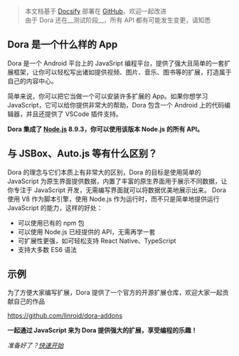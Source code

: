 > 本文档基于 [Docsify](https://docsify.js.org) 部署在 [GitHub](https://github.com/linroid/dora-docs)，欢迎一起改进  
> 由于 Dora 还在__测试阶段__，所有 API 都有可能发生变更，请知悉

## Dora 是一个什么样的 App

Dora 是一个 Android 平台上的 JavaSript 编程平台，提供了强大且简单的一套扩展框架，让你可以轻松写出诸如提供视频、图片、音乐、图书等的扩展，打造属于自己的内容中心。

简单来说，你可以把它当做一个可以安装许多扩展的 App。如果你想学习 JavaScript，它可以给你提供非常大的帮助，Dora 包含一个 Android 上的代码编辑器，并且还提供了 VSCode 插件支持。

__Dora 集成了 [Node.js](https://nodejs.org/) 8.9.3，你可以使用该版本 Node.js 的所有 API。__

## 与 JSBox、Auto.js 等有什么区别？

Dora 的理念与它们本质上有非常大的区别，Dora 的目标是使用简单的 JavaScript 为原生界面提供数据，内置了丰富的原生界面用于展示不同数据，让你专注于 JavaScript 开发，无需编写界面就可以将数据优美地展示出来。
Dora 使用 V8 作为脚本引擎，使用 Node.js 作为运行时，而不只是简单地提供运行 JavaScript 的能力，这样的好处：
 - 可以使用已有的 npm 包
 - 可以使用 Node.js 已经提供的 API，无需再学一套
 - 可扩展性更强，如可轻松支持 React Native、TypeScript
 - 支持大多数 ES6 语法


## 示例

为了方便大家编写扩展，Dora 提供了一个官方的开源扩展仓库，欢迎大家一起贡献自己的作品

https://github.com/linroid/dora-addons


__一起通过 JavaScript 来为 Dora 提供强大的扩展，享受编程的乐趣！__

*准备好了？[快速开始](quickstart/create)*
